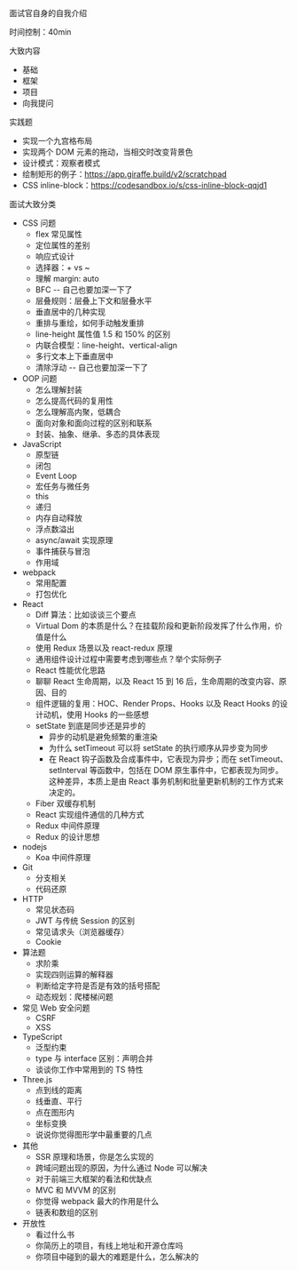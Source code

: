 面试官自身的自我介绍

时间控制：40min

大致内容
* 基础
* 框架
* 项目
* 向我提问

实践题
* 实现一个九宫格布局
* 实现两个 DOM 元素的拖动，当相交时改变背景色
* 设计模式：观察者模式
* 绘制矩形的例子：https://app.giraffe.build/v2/scratchpad
* CSS inline-block：https://codesandbox.io/s/css-inline-block-qqjd1

面试大致分类
* CSS 问题
  * flex 常见属性
  * 定位属性的差别
  * 响应式设计
  * 选择器：+ vs ~
  * 理解 margin: auto
  * BFC -- 自己也要加深一下了
  * 层叠规则：层叠上下文和层叠水平
  * 垂直居中的几种实现
  * 重排与重绘，如何手动触发重排
  * line-height 属性值 1.5 和 150% 的区别
  * 内联合模型：line-height、vertical-align
  * 多行文本上下垂直居中
  * 清除浮动 -- 自己也要加深一下了
* OOP 问题
  * 怎么理解封装
  * 怎么提高代码的复用性
  * 怎么理解高内聚，低耦合
  * 面向对象和面向过程的区别和联系
  * 封装、抽象、继承、多态的具体表现
* JavaScript
  * 原型链
  * 闭包
  * Event Loop
  * 宏任务与微任务
  * this
  * 递归
  * 内存自动释放
  * 浮点数溢出
  * async/await 实现原理
  * 事件捕获与冒泡
  * 作用域
* webpack
  * 常用配置
  * 打包优化
* React
  * Diff 算法：比如谈谈三个要点
  * Virtual Dom 的本质是什么？在挂载阶段和更新阶段发挥了什么作用，价值是什么
  * 使用 Redux 场景以及 react-redux 原理
  * 通用组件设计过程中需要考虑到哪些点？举个实际例子
  * React 性能优化思路
  * 聊聊 React 生命周期，以及 React 15 到 16 后，生命周期的改变内容、原因、目的
  * 组件逻辑的复用：HOC、Render Props、Hooks 以及 React Hooks 的设计动机，使用 Hooks 的一些感想
  * setState 到底是同步还是异步的
    * 异步的动机是避免频繁的重渲染
    * 为什么 setTimeout 可以将 setState 的执行顺序从异步变为同步
    * 在 React 钩子函数及合成事件中，它表现为异步；而在 setTimeout、setInterval 等函数中，包括在 DOM 原生事件中，它都表现为同步。这种差异，本质上是由 React 事务机制和批量更新机制的工作方式来决定的。
  * Fiber 双缓存机制
  * React 实现组件通信的几种方式
  * Redux 中间件原理
  * Redux 的设计思想
* nodejs
  * Koa 中间件原理
* Git
  * 分支相关
  * 代码还原
* HTTP
  * 常见状态码
  * JWT 与传统 Session 的区别
  * 常见请求头（浏览器缓存）
  * Cookie
* 算法题
  * 求阶乘
  * 实现四则运算的解释器
  * 判断给定字符是否是有效的括号搭配
  * 动态规划：爬楼梯问题
* 常见 Web 安全问题
  * CSRF
  * XSS
* TypeScript
  * 泛型约束
  * type 与 interface 区别：声明合并
  * 谈谈你工作中常用到的 TS 特性
* Three.js
  * 点到线的距离
  * 线垂直、平行
  * 点在图形内
  * 坐标变换
  * 说说你觉得图形学中最重要的几点
* 其他
  * SSR 原理和场景，你是怎么实现的
  * 跨域问题出现的原因，为什么通过 Node 可以解决
  * 对于前端三大框架的看法和优缺点
  * MVC 和 MVVM 的区别
  * 你觉得 webpack 最大的作用是什么
  * 链表和数组的区别
* 开放性
  * 看过什么书
  * 你简历上的项目，有线上地址和开源仓库吗
  * 你项目中碰到的最大的难题是什么，怎么解决的
